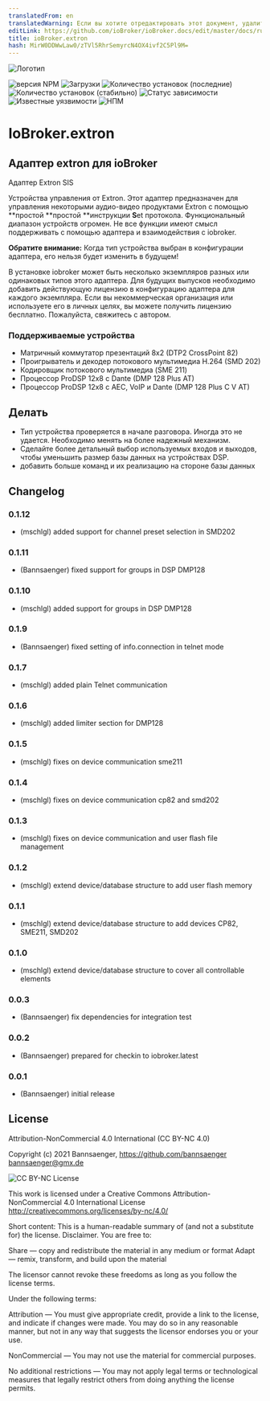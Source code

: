 ```yaml
---
translatedFrom: en
translatedWarning: Если вы хотите отредактировать этот документ, удалите поле «translationFrom», в противном случае этот документ будет снова автоматически переведен
editLink: https://github.com/ioBroker/ioBroker.docs/edit/master/docs/ru/adapterref/iobroker.extron/README.md
title: ioBroker.extron
hash: MirW0DDWwLaw0/zTVl5RhrSemyrcN4OX4ivf2C5Pl9M=
---
```

![Логотип](../../../en/adapterref/iobroker.extron/admin/extron.png)

![версия NPM](http://img.shields.io/npm/v/iobroker.extron.svg)
![Загрузки](https://img.shields.io/npm/dm/iobroker.extron.svg)
![Количество установок (последние)](http://iobroker.live/badges/extron-installed.svg)
![Количество установок (стабильно)](http://iobroker.live/badges/extron-stable.svg)
![Статус зависимости](https://img.shields.io/david/Bannsaenger/iobroker.extron.svg)
![Известные уязвимости](https://snyk.io/test/github/Bannsaenger/ioBroker.extron/badge.svg)
![НПМ](https://nodei.co/npm/iobroker.extron.png?downloads=true)

# IoBroker.extron
## Адаптер extron для ioBroker
Адаптер Extron SIS

Устройства управления от Extron.
Этот адаптер предназначен для управления некоторыми аудио-видео продуктами Extron с помощью **простой **простой **инструкции **S**et протокола.
Функциональный диапазон устройств огромен. Не все функции имеют смысл поддерживать с помощью адаптера и взаимодействия с iobroker.

**Обратите внимание:** Когда тип устройства выбран в конфигурации адаптера, его нельзя будет изменить в будущем!

В установке iobroker может быть несколько экземпляров разных или одинаковых типов этого адаптера. Для будущих выпусков необходимо добавить действующую лицензию в конфигурацию адаптера для каждого экземпляра.
Если вы некоммерческая организация или используете его в личных целях, вы можете получить лицензию бесплатно. Пожалуйста, свяжитесь с автором.

### Поддерживаемые устройства
- Матричный коммутатор презентаций 8x2 (DTP2 CrossPoint 82)
- Проигрыватель и декодер потокового мультимедиа H.264 (SMD 202)
- Кодировщик потокового мультимедиа (SME 211)
- Процессор ProDSP 12x8 с Dante (DMP 128 Plus AT)
- Процессор ProDSP 12x8 с AEC, VoIP и Dante (DMP 128 Plus C V AT)

## Делать
- Тип устройства проверяется в начале разговора. Иногда это не удается. Необходимо менять на более надежный механизм.
- Сделайте более детальный выбор используемых входов и выходов, чтобы уменьшить размер базы данных на устройствах DSP.
- добавить больше команд и их реализацию на стороне базы данных

## Changelog

### 0.1.12
* (mschlgl) added support for channel preset selection in SMD202
### 0.1.11
* (Bannsaenger) fixed support for groups in DSP DMP128

### 0.1.10
* (mschlgl) added support for groups in DSP DMP128

### 0.1.9
* (Bannsaenger) fixed setting of info.connection in telnet mode

### 0.1.7
* (mschlgl) added plain Telnet communication

### 0.1.6
* (mschlgl) added limiter section for DMP128

### 0.1.5
* (mschlgl) fixes on device communication sme211

### 0.1.4
* (mschlgl) fixes on device communication cp82 and smd202

### 0.1.3
* (mschlgl) fixes on device communication and user flash file management

### 0.1.2
* (mschlgl) extend device/database structure to add user flash memory

### 0.1.1
* (mschlgl) extend device/database structure to add devices CP82, SME211, SMD202

### 0.1.0
* (mschlgl) extend device/database structure to cover all controllable elements

### 0.0.3
* (Bannsaenger) fix dependencies for integration test

### 0.0.2
* (Bannsaenger) prepared for checkin to iobroker.latest

### 0.0.1
* (Bannsaenger) initial release

## License
Attribution-NonCommercial 4.0 International (CC BY-NC 4.0)

Copyright (c) 2021 Bannsaenger, https://github.com/bannsaenger <bannsaenger@gmx.de>

![CC BY-NC License](https://i.creativecommons.org/l/by-nc/4.0/88x31.png)

This work is licensed under a Creative Commons Attribution-NonCommercial 4.0 International License
http://creativecommons.org/licenses/by-nc/4.0/

Short content:
This is a human-readable summary of (and not a substitute for) the license. Disclaimer.
You are free to:

Share — copy and redistribute the material in any medium or format
Adapt — remix, transform, and build upon the material

The licensor cannot revoke these freedoms as long as you follow the license terms.

Under the following terms:

Attribution — You must give appropriate credit, provide a link to the license, and indicate if changes were made. You may do so in any reasonable manner, but not in any way that suggests the licensor endorses you or your use.

NonCommercial — You may not use the material for commercial purposes.

No additional restrictions — You may not apply legal terms or technological measures that legally restrict others from doing anything the license permits.